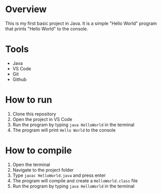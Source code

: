 # Overview

This is my first basic project in Java. It is a simple "Hello World" program that prints "Hello World" to the console.


# Tools
- Java
- VS Code
- Git
- Github


# How to run
1. Clone this repository
2. Open the project in VS Code
3. Run the program by typing `java HelloWorld` in the terminal
4. The program will print `Hello World` to the console

# How to compile
1. Open the terminal
2. Navigate to the project folder
3. Type `javac HelloWorld.java` and press enter
4. The program will compile and create a `HelloWorld.class` file
5. Run the program by typing `java HelloWorld` in the terminal
